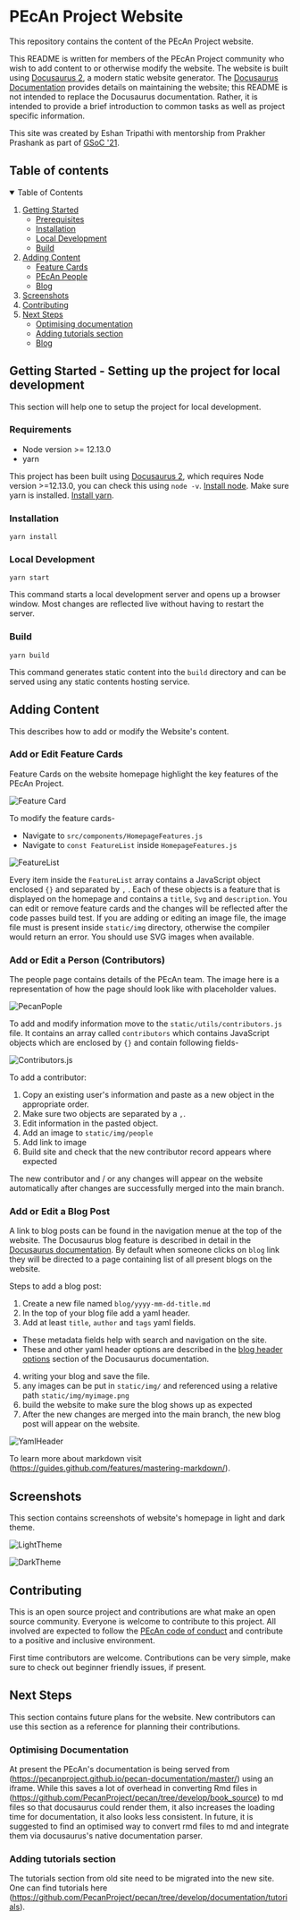 # PEcAn Project Website

This repository contains the content of the PEcAn Project website. 

This README is written for members of the PEcAn Project community who wish to add content to or otherwise modify the website.
The website is built using [Docusaurus 2](https://docusaurus.io/), a modern static website generator. 
The [Docusaurus Documentation](https://docusaurus.io/docs) provides details on maintaining the website; this README is not intended to replace the Docusaurus documentation. 
Rather, it is intended to provide a brief introduction to common tasks as well as project specific information. 

This site was created by Eshan Tripathi with mentorship from Prakher Prashank as part of [GSoC '21](https://summerofcode.withgoogle.com/). 

## Table of contents

<details open="open">
  <summary>Table of Contents</summary>
  <ol>
    <li>
      <a href="#getting-started">Getting Started</a>
      <ul>
        <li><a href="#prerequisites">Prerequisites</a></li>
        <li><a href="#installation">Installation</a></li>
        <li><a href="#local-development">Local Development</a></li>
        <li><a href="#build">Build</a></li>
      </ul>
    </li>
    <li>
      <a href="#adding-content">Adding Content</a>
      <ul>
        <li><a href="#feature-cards">Feature Cards</a></li>
        <li><a href="#pecan-people">PEcAn People</a></li>
        <li><a href="#blog">Blog</a></li>
      </ul>
    </li>
    <li><a href="#screenshots">Screenshots</a></li>
    <li><a href="#contributing">Contributing</a></li>
    <li>
      <a href="#next-steps">Next Steps</a>
      <ul>
        <li><a href="#optimising-documentation">Optimising documentation</a></li>
        <li><a href="#adding-tutorials">Adding tutorials section</a></li>
        <li><a href="#blog">Blog</a></li>
      </ul>
    </li>
  </ol>
</details>

## Getting Started - Setting up the project for local development 

This section will help one to setup the project for local development.

### Requirements

- Node version >= 12.13.0
- yarn

This project has been built using [Docusaurus 2](https://docusaurus.io/), which requires Node version >=12.13.0, you can check this using `node -v`. [Install node](https://nodejs.org/en/download/).
Make sure yarn is installed. [Install yarn](https://classic.yarnpkg.com/en/docs/install/#debian-stable).

### Installation

```console
yarn install
```

### Local Development

```console
yarn start
```

This command starts a local development server and opens up a browser window. Most changes are reflected live without having to restart the server.

### Build

```console
yarn build
```

This command generates static content into the `build` directory and can be served using any static contents hosting service.

## Adding Content

This describes how to add or modify the Website's content.

###  Add or Edit Feature Cards

Feature Cards on the website homepage highlight the key features of the PEcAn Project.

![Feature Card](screenshots/featureCard.png)

To modify the feature cards-

- Navigate to `src/components/HomepageFeatures.js`
- Navigate to `const FeatureList` inside `HomepageFeatures.js`

![FeatureList](screenshots/FeatureList.png)

Every item inside the `FeatureList` array contains a JavaScript object enclosed `{}` and separated by `,` . 
Each of these objects is a feature that is displayed on the homepage and contains a `title`, `Svg` and `description`. 
You can edit or remove feature cards and the changes will be reflected after the code passes build test. 
If you are adding or editing an image file, the image file must is present inside `static/img` directory, otherwise the compiler would return an error.
You should use SVG images when available.

###  Add or Edit a Person (Contributors) 

The people page contains details of the PEcAn team. The image here is a representation of how the page should look like with placeholder values.

![PecanPople](screenshots/pecanPeople.png)

To add and modify information move to the `static/utils/contributors.js` file. 
It contains an array called `contributors` which contains JavaScript objects which are enclosed by `{}` and contain following fields-

![Contributors.js](screenshots/contributors.png)

To add a contributor:
1. Copy an existing user's information and paste as a new object in the appropriate order. 
2. Make sure two objects are separated by a `,`. 
3. Edit information in the pasted object.
4. Add an image to `static/img/people`
5. Add link to image
6. Build site and check that the new contributor record appears where expected

The new contributor and / or any changes will appear on the website automatically after changes are successfully merged into the main branch.

### Add or Edit a Blog Post

A link to blog posts can be found in the navigation menue at the top of the website. 
The Docusaurus blog feature is described in detail in the [Docusaurus documentation](https://docusaurus.io/docs/blog). 
By default when someone clicks on `blog` link they will be directed to a page containing list of all present blogs on the website.

Steps to add a blog post:

1. Create a new file named  `blog/yyyy-mm-dd-title.md`
2. In the top of your blog file add a yaml header.
3. Add at least `title`, `author` and `tags` yaml fields. 
  - These metadata fields help with search and navigation on the site. 
  - These and other yaml header options are described in the [blog header options](https://docusaurus.io/docs/blog#header-options) section of the Docusaurus documentation.   
4. writing your blog and save the file. 
5. any images can be put in `static/img/` and referenced using a relative path `static/img/myimage.png` 
6. build the website to make sure the blog shows up as expected 
7. After the new changes are merged into the main branch, the new blog post will appear on the website.

![YamlHeader](screenshots/yamlHeader.png)

<!-- instead of that screenshot, perhaps provide a code chunk here  -->

To learn more about markdown visit (https://guides.github.com/features/mastering-markdown/). 


## Screenshots

This section contains screenshots of website's homepage in light and dark theme.

![LightTheme](screenshots/light.png)

![DarkTheme](screenshots/dark.png)

## Contributing

This is an open source project and contributions are what make an open source community.
Everyone is welcome to contribute to this project. 
All involved are expected to follow the [PEcAn code of conduct](https://pecanproject.github.io/pecan-documentation/master/contributor-covenant-code-of-conduct.html) and contribute to a positive and inclusive environment.


First time contributors are welcome. Contributions can be very simple, make sure to check out beginner friendly issues, if present.

## Next Steps

This section contains future plans for the website. New contributors can use this section as a reference for planning their contributions.

### Optimising Documentation

At present the PEcAn's documentation is being served from (https://pecanproject.github.io/pecan-documentation/master/) using an iframe. While this saves a lot of overhead in converting Rmd files in (https://github.com/PecanProject/pecan/tree/develop/book_source) to md files so that docusaurus could render them, it also increases the loading time for documentation, it also looks less consistent.
In future, it is suggested to find an optimised way to convert rmd files to md and integrate them via docusaurus's native documentation parser.

### Adding tutorials section

The tutorials section from old site need to be migrated into the new site. 
One can find tutorials here (https://github.com/PecanProject/pecan/tree/develop/documentation/tutorials).


